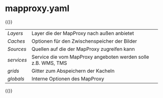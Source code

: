 # mapproxy.yaml

{{<rawhtml>}}
<table>
<tbody>
  <tr>
    <td><i>Layers</i></td>
    <td>Layer die der MapProxy nach außen anbietet</th>
  </tr>
  <tr>
    <td><i>Caches</i></td>
    <td>Optionen für den Zwischenspeicher der Bilder</td>
  </tr>
  <tr>
    <td><i>Sources</i></td>
    <td>Quellen auf die der MapProxy zugreifen kann</td>
  </tr>
  <tr>
    <td><i>services</i></td>
    <td>Service die vom MapProxy angeboten werden solle z.B. WMS, TMS</td>
  </tr>
  <tr>
    <td><i>grids</i></td>
    <td>Gitter zum Abspeichern der Kacheln</td>
  </tr>
  <tr>
    <td><i>globals</i></td>
    <td>Interne Optionen des MapProxy </td>
  </tr>
</tbody>
</table>
{{</rawhtml>}}

